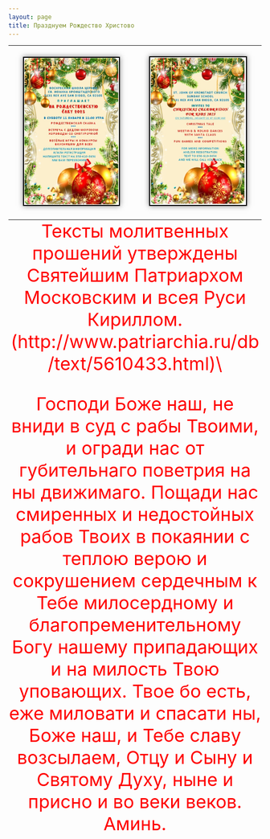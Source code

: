 ```yaml
---
layout: page
title: Празднуем Рождество Христово
---
```



<div style="text-align: center;"> 
  <table style="margin: 0 auto;">
    <tr> 
      <td> 
        <img src="/assets/img/christmas.JPG" alt="Рождество Христово" style="width: 80%; margin: 20px; border: 2px solid black; box-shadow: 0 0 10px rgba(0, 0, 0, 0.5);"/> 
      </td> 
      <td> 
        <img src="/assets/img/christmas_eng.JPG" alt="Рождество Христово" style="width: 80%; margin: 20px; border: 2px solid black; box-shadow: 0 0 10px rgba(0, 0, 0, 0.5);"/> 
      </td>
    </tr> 
  </table>
<div style="color: red; font-size: 36px; text-align: center;">
Тексты молитвенных прошений
утверждены Святейшим Патриархом Московским и всея Руси Кириллом.
(http://www.patriarchia.ru/db/text/5610433.html)\

Господи Боже наш, не вниди в суд с рабы Твоими, и огради нас от губительнаго поветрия на ны движимаго. Пощади нас смиренных и недостойных рабов Твоих в покаянии с теплою верою и сокрушением сердечным к Тебе милосердному и благопременительному Богу нашему припадающих и на милость Твою уповающих. Твое бо есть, еже миловати и спасати ны, Боже наш, и Тебе славу возсылаем, Отцу и Сыну и Святому Духу, ныне и присно и во веки веков.
Аминь.
</div>
